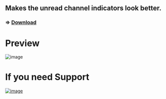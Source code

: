 ## Makes the unread channel indicators look better.
### => [Download](https://strencher.github.io/download/?theme=BetterUnreadIndicators)
# Preview
![image](https://i.imgur.com/QCrHAeS.png)

# If you need Support
[![image](https://discordapp.com/api/guilds/458997239738793984/widget.png?style=banner4)](https://discord.gg/gvA2ree)